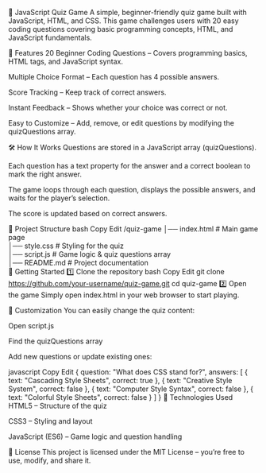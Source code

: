 📝 JavaScript Quiz Game
A simple, beginner-friendly quiz game built with JavaScript, HTML, and CSS.
This game challenges users with 20 easy coding questions covering basic programming concepts, HTML, and JavaScript fundamentals.

🎯 Features
20 Beginner Coding Questions – Covers programming basics, HTML tags, and JavaScript syntax.

Multiple Choice Format – Each question has 4 possible answers.

Score Tracking – Keep track of correct answers.

Instant Feedback – Shows whether your choice was correct or not.

Easy to Customize – Add, remove, or edit questions by modifying the quizQuestions array.

🛠️ How It Works
Questions are stored in a JavaScript array (quizQuestions).

Each question has a text property for the answer and a correct boolean to mark the right answer.

The game loops through each question, displays the possible answers, and waits for the player’s selection.

The score is updated based on correct answers.

📂 Project Structure
bash
Copy
Edit
/quiz-game
│── index.html      # Main game page  
│── style.css       # Styling for the quiz  
│── script.js       # Game logic & quiz questions array  
│── README.md       # Project documentation  
🚀 Getting Started
1️⃣ Clone the repository
bash
Copy
Edit
git clone https://github.com/your-username/quiz-game.git
cd quiz-game
2️⃣ Open the game
Simply open index.html in your web browser to start playing.

🎨 Customization
You can easily change the quiz content:

Open script.js

Find the quizQuestions array

Add new questions or update existing ones:

javascript
Copy
Edit
{
  question: "What does CSS stand for?",
  answers: [
    { text: "Cascading Style Sheets", correct: true },
    { text: "Creative Style System", correct: false },
    { text: "Computer Style Syntax", correct: false },
    { text: "Colorful Style Sheets", correct: false }
  ]
}
📌 Technologies Used
HTML5 – Structure of the quiz

CSS3 – Styling and layout

JavaScript (ES6) – Game logic and question handling

📜 License
This project is licensed under the MIT License – you’re free to use, modify, and share it.
